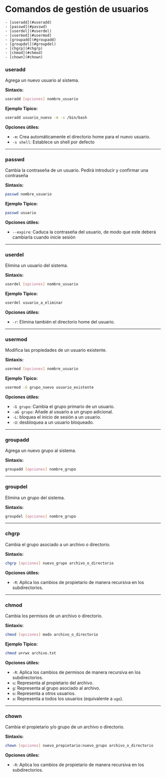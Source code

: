# Comandos de gestión de usuarios
<!-- TOC tocDepth:2..3 chapterDepth:2..6 -->

    - [useradd](#useradd)
    - [passwd](#passwd)
    - [userdel](#userdel)
    - [usermod](#usermod)
    - [groupadd](#groupadd)
    - [groupdel](#groupdel)
    - [chgrp](#chgrp)
    - [chmod](#chmod)
    - [chown](#chown)

<!-- /TOC -->

### useradd
Agrega un nuevo usuario al sistema.

**Sintaxis:**
```bash
useradd [opciones] nombre_usuario
```

**Ejemplo Típico:**
```bash
useradd usuario_nuevo -m -s /bin/bash
```

**Opciones útiles:**
- `-m`: Crea automáticamente el directorio home para el nuevo usuario.
- `-s shell`: Establece un shell por defecto

---
### passwd
Cambia la contraseña de un usuario.
Pedirá introducir y confirmar una contraseña

**Sintaxis:**
```bash
passwd nombre_usuario
```

**Ejemplo Típico:**
```bash
passwd usuario
```

**Opciones útiles:**
- `--expire`: Caduca la contraseña del usuario, de modo que este deberá cambiarla cuando inicie sesión

---
### userdel

Elimina un usuario del sistema.

**Sintaxis:**
```bash
userdel [opciones] nombre_usuario
```

**Ejemplo Típico:**
```bash
userdel usuario_a_eliminar
```

**Opciones útiles:**
- `-r`: Elimina también el directorio home del usuario.

---
### usermod

Modifica las propiedades de un usuario existente.

**Sintaxis:**
```bash
usermod [opciones] nombre_usuario
```

**Ejemplo Típico:**
```bash
usermod -G grupo_nuevo usuario_existente
```

**Opciones útiles:**
- `-G grupo`: Cambia el grupo primario de un usuario.
- `-aG grupo`: Añade al usuario a un grupo adicional.
- `-L`: bloquea el inicio de sesión a un usuario.
- `-U`: desbloquea a un usuario bloqueado.

---
### groupadd

Agrega un nuevo grupo al sistema.

**Sintaxis:**
```bash
groupadd [opciones] nombre_grupo
```

---
### groupdel

Elimina un grupo del sistema.

**Sintaxis:**
```bash
groupdel [opciones] nombre_grupo
```

---
### chgrp

Cambia el grupo asociado a un archivo o directorio.

**Sintaxis:**
```bash
chgrp [opciones] nuevo_grupo archivo_o_directorio
```

**Opciones útiles:**
- `-R`: Aplica los cambios de propietario de manera recursiva en los subdirectorios.

---
### chmod

Cambia los permisos de un archivo o directorio.

**Sintaxis:**
```bash
chmod [opciones] modo archivo_o_directorio
```

**Ejemplo Típico:**
```bash
chmod u+rwx archivo.txt
```

**Opciones útiles:**
- `-R`: Aplica los cambios de permisos de manera recursiva en los subdirectorios.
- `u`: Representa al propietario del archivo.
- `g`: Representa al grupo asociado al archivo.
- `o`: Representa a otros usuarios.
- `a`: Representa a todos los usuarios (equivalente a `ugo`).

---
### chown

Cambia el propietario y/o grupo de un archivo o directorio.

**Sintaxis:**
```bash
chown [opciones] nuevo_propietario:nuevo_grupo archivo_o_directorio
```


**Opciones útiles:**
- `-R`: Aplica los cambios de propietario de manera recursiva en los subdirectorios.
